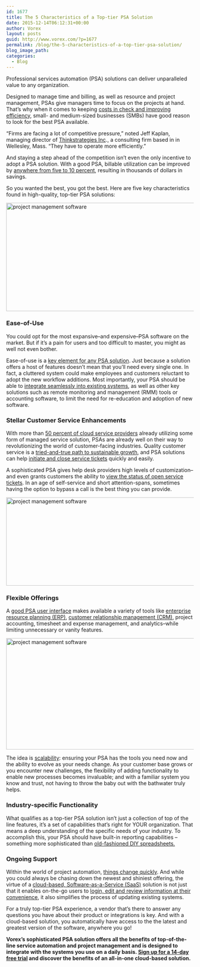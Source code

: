```yaml
---
id: 1677
title: The 5 Characteristics of a Top-tier PSA Solution
date: 2015-12-14T06:12:31+00:00
author: Vorex
layout: posts
guid: http://www.vorex.com/?p=1677
permalink: /blog/the-5-characteristics-of-a-top-tier-psa-solution/
blog_image_path:
categories:
  - Blog
---
```

Professional services automation (PSA) solutions can deliver unparalleled value to any organization.

Designed to manage time and billing, as well as resource and project management, PSAs give managers time to focus on the projects at hand. That&#8217;s why when it comes to keeping <a href="http://searchenterprisewan.techtarget.com/definition/managed-service-provider" target="_blank">costs in check and improving efficiency</a>, small- and medium-sized businesses (SMBs) have good reason to look for the best PSA available. <!--more-->

&#8220;Firms are facing a lot of competitive pressure,&#8221; noted Jeff Kaplan, managing director of <a href="http://thinkstrategies.com/" target="_blank">Thinkstrategies Inc</a>., a consulting firm based in in Wellesley, Mass. &#8220;They have to operate more efficiently.&#8221;

And staying a step ahead of the competition isn&#8217;t even the only incentive to adopt a PSA solution. With a good PSA, billable utilization can be improved by <a href="http://spiresearch.com/downloads/whitepapers/evaluating-psa-white-paper.pdf" target="_blank">anywhere from five to 10 percent</a>, resulting in thousands of dollars in savings.

So you wanted the best, you got the best. Here are five key characteristics found in high-quality, top-tier PSA solutions:

<img class="aligncenter" src="https://media.giphy.com/media/WXOHZ9qMvVxGE/giphy.gif" alt="project management software" width="549" height="291" />

### Ease-of-Use

You could opt for the most expansive&#8211;and expensive&#8211;PSA software on the market. But if it&#8217;s a pain for users and too difficult to master, you might as well not even bother.

Ease-of-use is a <a href="http://www.vorex.com/why-ease-of-use-matters-when-it-comes-to-your-psa-solution/" target="_blank">key element for any PSA solution</a>. Just because a solution offers a host of features doesn&#8217;t mean that you&#8217;ll need every single one. In fact, a cluttered system could make employees and customers reluctant to adopt the new workflow additions. Most importantly, your PSA should be able to <a href="http://www.vorex.com/the-top-4-reasons-why-integrations-are-vital-for-psa-solutions/" target="_blank">integrate seamlessly into existing systems</a>, as well as other key solutions such as remote monitoring and management (RMM) tools or accounting software, to limit the need for re-education and adoption of new software.

### Stellar Customer Service Enhancements

With more than <a href="http://www.channelinsider.com/blogs/cloud-computing/taking-psa-and-rmm-into-the-cloud.html/" target="_blank">50 percent of cloud service providers</a> already utilizing some form of managed service solution, PSAs are already well on their way to revolutionizing the world of customer-facing industries. Quality customer service is a <a href="http://www.vorex.com/4-ways-stellar-service-desk-ticketing-can-grow-your-business/" target="_blank">tried-and-true path to sustainable growth</a>, and PSA solutions can help <a href="http://www.vorex.com/product/help-desk-and-ticketing/" target="_blank">initiate and close service tickets</a> quickly and easily.

A sophisticated PSA gives help desk providers high levels of customization&#8211;and even grants customers the ability to <a href="http://www.vorex.com/how-a-good-psa-positively-impacts-customer-service/" target="_blank">view the status of open service tickets</a>. In an age of self-service and short attention-spans, sometimes having the option to bypass a call is the best thing you can provide.

<img class="aligncenter" src="https://media.giphy.com/media/gRzlEuTwVBIBO/giphy.gif" alt="project management software" width="534" height="237" />

### Flexible Offerings

A <a href="http://www.vorex.com/how-a-good-psa-user-interface-ui-impacts-your-success/" target="_blank">good PSA user interface</a> makes available a variety of tools like <a href="http://www.vorex.com/characteristics-of-a-modern-erp/" target="_blank">enterprise resource planning (ERP)</a>, <a href="http://www.vorex.com/product/customer-relationship-management/" target="_blank">customer relationship management (CRM)</a>, project accounting, timesheet and expense management, and analytics&#8211;while limiting unnecessary or vanity features.

<img class="aligncenter" src="https://media.giphy.com/media/sAjc0Gm7rlyo0/giphy.gif" alt="project management software" width="512" height="299" />

The idea is <a href="http://www.bsminfo.com/doc/top-most-overlooked-professional-services-automation-psa-features-0001" target="_blank">scalability</a>: ensuring your PSA has the tools you need now and the ability to evolve as your needs change. As your customer base grows or you encounter new challenges, the flexibility of adding functionality to enable new processes becomes invaluable; and with a familiar system you know and trust, not having to throw the baby out with the bathwater truly helps.

### Industry-specific Functionality

What qualifies as a top-tier PSA solution isn&#8217;t just a collection of top of the line features, it&#8217;s a set of capabilities that&#8217;s right for YOUR organization. That means a deep understanding of the specific needs of your industry. To accomplish this, your PSA should have built-in reporting capabilities &#8211;something more sophisticated than <a href="http://www.vorex.com/step-away-from-the-spreadsheets-how-diy-business-tracking-is-a-business-fail/" target="_blank">old-fashioned DIY spreadsheets.</a>

### Ongoing Support

Within the world of project automation, <a href="http://www.vorex.com/why-your-project-management-and-erp-technology-needs-an-update/" target="_blank">things change quickly</a>. And while you could always be chasing down the newest and shiniest offering, the virtue of a <a href="http://www.vorex.com/take-your-digital-organization-higher-with-a-cloud-based-solution/" target="_blank">cloud-based, Software-as-a-Service (SaaS)</a> solution is not just that it enables on-the-go users to <a href="http://www.business-software.com/blog/5-features-psa-software/" target="_blank">login, edit and review information at their convenience</a>, it also simplifies the process of updating existing systems.

For a truly top-tier PSA experience, a vendor that&#8217;s there to answer any questions you have about their product or integrations is key. And with a cloud-based solution, you automatically have access to the the latest and greatest version of the software, anywhere you go!

**Vorex&#8217;s sophisticated PSA solution offers all the benefits of top-of-the-line service automation and project management and is designed to integrate with the systems you use on a daily basis. [Sign up for a 14-day free trial](http://www.vorex.com/product/) and discover the benefits of an all-in-one cloud-based solution.**
